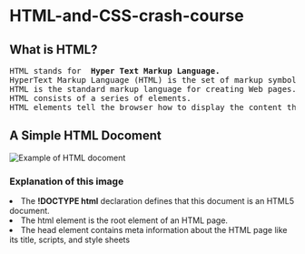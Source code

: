 # HTML-and-CSS-crash-course
## What is HTML?
<pre>
HTML stands for <strong> Hyper Text Markup Language. </strong>
HyperText Markup Language (HTML) is the set of markup symbols or codes inserted into a file intended for display on the Internet. The markup tells web browsers how to display a web page's words and images.
HTML is the standard markup language for creating Web pages.
HTML consists of a series of elements.
HTML elements tell the browser how to display the content that this is heading (h1, h2, h3, h4, h5, h6) and this is a paragraph and this is link and this is an image etc.
</pre>

## A Simple HTML Docoment
<img src="https://miro.medium.com/max/1400/1*hQquTqhdj2DVCeeKNk-FGA.png" alt="Example of HTML docoment"> 

### Explanation of this image
<li>The <b>!DOCTYPE html</b> declaration defines that this document is an HTML5 document.</li> 
<li>The html element is the root element of an HTML page.</li>
<li>The head element contains meta information about the HTML page like its title, scripts, and style sheets</li>

